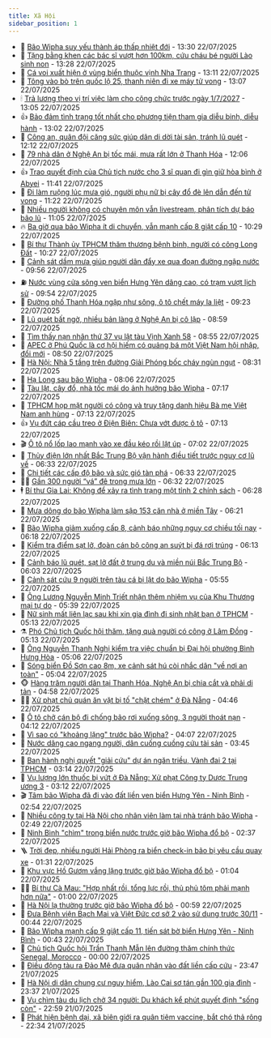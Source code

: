 ```yaml
---
title: Xã Hội
sidebar_position: 1
---
```


<!-- dantri-xa-hoi:START -->
- 🫣 [Bão Wipha suy yếu thành áp thấp nhiệt đới](https://dantri.com.vn/xa-hoi/bao-wipha-suy-yeu-thanh-ap-thap-nhiet-doi-20250722202351221.htm) - 13:30 22/07/2025
- 💼 [Tặng bằng khen các bác sĩ vượt hơn 100km, cứu cháu bé người Lào sinh non](https://dantri.com.vn/xa-hoi/tang-bang-khen-cac-bac-si-vuot-hon-100km-cuu-chau-be-nguoi-lao-sinh-non-20250722190026093.htm) - 13:28 22/07/2025
- 🎊 [Cá voi xuất hiện ở vùng biển thuộc vịnh Nha Trang](https://dantri.com.vn/xa-hoi/ca-voi-xuat-hien-o-vung-bien-thuoc-vinh-nha-trang-20250722193053079.htm) - 13:11 22/07/2025
- 🙉 [Tông vào bò trên quốc lộ 25, thanh niên đi xe máy tử vong](https://dantri.com.vn/xa-hoi/tong-vao-bo-tren-quoc-lo-25-thanh-nien-di-xe-may-tu-vong-20250722192329237.htm) - 13:07 22/07/2025
- 🕯 [Trả lương theo vị trí việc làm cho công chức trước ngày 1/7/2027](https://dantri.com.vn/xa-hoi/tra-luong-theo-vi-tri-viec-lam-cho-cong-chuc-truoc-ngay-172027-20250722191958017.htm) - 13:05 22/07/2025
- 👍 [Bảo đảm tình trạng tốt nhất cho phương tiện tham gia diễu binh, diễu hành](https://dantri.com.vn/xa-hoi/bao-dam-tinh-trang-tot-nhat-cho-phuong-tien-tham-gia-dieu-binh-dieu-hanh-20250722191406061.htm) - 13:02 22/07/2025
- 🤖 [Công an, quân đội căng sức giúp dân di dời tài sản, tránh lũ quét](https://dantri.com.vn/xa-hoi/cong-an-quan-doi-cang-suc-giup-dan-di-doi-tai-san-tranh-lu-quet-20250722183633344.htm) - 12:12 22/07/2025
- 🙉 [79 nhà dân ở Nghệ An bị tốc mái, mưa rất lớn ở Thanh Hóa](https://dantri.com.vn/xa-hoi/79-nha-dan-o-nghe-an-bi-toc-mai-mua-rat-lon-o-thanh-hoa-20250722183359492.htm) - 12:06 22/07/2025
- 👍 [Trao quyết định của Chủ tịch nước cho 3 sĩ quan đi gìn giữ hòa bình ở Abyei](https://dantri.com.vn/xa-hoi/trao-quyet-dinh-cua-chu-tich-nuoc-cho-3-si-quan-di-gin-giu-hoa-binh-o-abyei-20250722183258171.htm) - 11:41 22/07/2025
- 🗽 [Đi làm ruộng lúc mưa gió, người phụ nữ bị cây đổ đè lên dẫn đến tử vong](https://dantri.com.vn/xa-hoi/di-lam-ruong-luc-mua-gio-nguoi-phu-nu-bi-cay-do-de-len-dan-den-tu-vong-20250722175925654.htm) - 11:22 22/07/2025
- 🗽 [Nhiều người không có chuyên môn vẫn livestream, phân tích dự báo bão lũ](https://dantri.com.vn/xa-hoi/nhieu-nguoi-khong-co-chuyen-mon-van-livestream-phan-tich-du-bao-bao-lu-20250722174743239.htm) - 11:05 22/07/2025
- 🔥 [Ba giờ qua bão Wipha ít di chuyển, vẫn mạnh cấp 8 giật cấp 10](https://dantri.com.vn/xa-hoi/ba-gio-qua-bao-wipha-it-di-chuyen-van-manh-cap-8-giat-cap-10-20250722172532695.htm) - 10:29 22/07/2025
- 🦒 [Bí thư Thành ủy TPHCM thăm thương bệnh binh, người có công Long Đất](https://dantri.com.vn/xa-hoi/bi-thu-thanh-uy-tphcm-tham-thuong-benh-binh-nguoi-co-cong-long-dat-20250722163239120.htm) - 10:27 22/07/2025
- 🧐 [Cảnh sát dầm mưa giúp người dân đẩy xe qua đoạn đường ngập nước](https://dantri.com.vn/xa-hoi/canh-sat-dam-mua-giup-nguoi-dan-day-xe-qua-doan-duong-ngap-nuoc-20250722163134373.htm) - 09:56 22/07/2025
- ⛽️ [Nước vùng cửa sông ven biển Hưng Yên dâng cao, có trạm vượt lịch sử](https://dantri.com.vn/xa-hoi/nuoc-vung-cua-song-ven-bien-hung-yen-dang-cao-co-tram-vuot-lich-su-20250722164941221.htm) - 09:54 22/07/2025
- 🚀 [Đường phố Thanh Hóa ngập như sông, ô tô chết máy la liệt](https://dantri.com.vn/xa-hoi/duong-pho-thanh-hoa-ngap-nhu-song-o-to-chet-may-la-liet-20250722152335037.htm) - 09:23 22/07/2025
- 🦒 [Lũ quét bất ngờ, nhiều bản làng ở Nghệ An bị cô lập](https://dantri.com.vn/xa-hoi/lu-quet-bat-ngo-nhieu-ban-lang-o-nghe-an-bi-co-lap-20250722141702668.htm) - 08:59 22/07/2025
- 🦅 [Tìm thấy nạn nhân thứ 37 vụ lật tàu Vịnh Xanh 58](https://dantri.com.vn/xa-hoi/tim-thay-nan-nhan-thu-37-vu-lat-tau-vinh-xanh-58-20250722151015916.htm) - 08:55 22/07/2025
- 🚀 [APEC ở Phú Quốc là cơ hội hiếm có quảng bá một Việt Nam hội nhập, đổi mới](https://dantri.com.vn/xa-hoi/apec-o-phu-quoc-la-co-hoi-hiem-co-quang-ba-mot-viet-nam-hoi-nhap-doi-moi-20250722141758148.htm) - 08:50 22/07/2025
- 🦅 [Hà Nội: Nhà 5 tầng trên đường Giải Phóng bốc cháy ngùn ngụt](https://dantri.com.vn/xa-hoi/ha-noi-nha-5-tang-tren-duong-giai-phong-boc-chay-ngun-ngut-20250722151433028.htm) - 08:31 22/07/2025
- 🤠 [Hạ Long sau bão Wipha](https://dantri.com.vn/xa-hoi/ha-long-sau-bao-wipha-20250722145422293.htm) - 08:06 22/07/2025
- 💄 [Tàu lật, cây đổ, nhà tốc mái do ảnh hưởng bão Wipha](https://dantri.com.vn/xa-hoi/tau-lat-cay-do-nha-toc-mai-do-anh-huong-bao-wipha-20250722141727936.htm) - 07:17 22/07/2025
- 🥷 [TPHCM họp mặt người có công và truy tặng danh hiệu Bà mẹ Việt Nam anh hùng](https://dantri.com.vn/xa-hoi/tphcm-hop-mat-nguoi-co-cong-va-truy-tang-danh-hieu-ba-me-viet-nam-anh-hung-20250722112541342.htm) - 07:13 22/07/2025
- 👍 [Vụ đứt cáp cầu treo ở Điện Biên: Chưa vớt được ô tô](https://dantri.com.vn/xa-hoi/vu-dut-cap-cau-treo-o-dien-bien-chua-vot-duoc-o-to-20250722140412623.htm) - 07:13 22/07/2025
- 🎬 [Ô tô nổ lốp lao mạnh vào xe đầu kéo rồi lật úp](https://dantri.com.vn/xa-hoi/o-to-no-lop-lao-manh-vao-xe-dau-keo-roi-lat-up-20250722134754260.htm) - 07:02 22/07/2025
- 🦒 [Thủy điện lớn nhất Bắc Trung Bộ vận hành điều tiết trước nguy cơ lũ về](https://dantri.com.vn/xa-hoi/thuy-dien-lon-nhat-bac-trung-bo-van-hanh-dieu-tiet-truoc-nguy-co-lu-ve-20250722132420778.htm) - 06:33 22/07/2025
- 🌊 [Chi tiết các cấp độ bão và sức gió tàn phá](https://dantri.com.vn/xa-hoi/chi-tiet-cac-cap-do-bao-va-suc-gio-tan-pha-20250722123305045.htm) - 06:33 22/07/2025
- 🧑‍💻 [Gần 300 người “vá” đê trong mưa lớn](https://dantri.com.vn/xa-hoi/gan-300-nguoi-va-de-trong-mua-lon-20250722132111049.htm) - 06:32 22/07/2025
- 🕴 [Bí thư Gia Lai: Không để xảy ra tình trạng một tỉnh 2 chính sách](https://dantri.com.vn/xa-hoi/bi-thu-gia-lai-khong-de-xay-ra-tinh-trang-mot-tinh-2-chinh-sach-20250722115806908.htm) - 06:28 22/07/2025
- 🤔 [Mưa dông do bão Wipha làm sập 153 căn nhà ở miền Tây](https://dantri.com.vn/xa-hoi/mua-dong-do-bao-wipha-lam-sap-153-can-nha-o-mien-tay-20250722130714990.htm) - 06:21 22/07/2025
- 💄 [Bão Wipha giảm xuống cấp 8, cảnh báo những nguy cơ chiều tối nay](https://dantri.com.vn/xa-hoi/bao-wipha-giam-xuong-cap-8-canh-bao-nhung-nguy-co-chieu-toi-nay-20250722122058191.htm) - 06:18 22/07/2025
- 🧠 [Kiểm tra điểm sạt lở, đoàn cán bộ công an suýt bị đá rơi trúng](https://dantri.com.vn/xa-hoi/kiem-tra-diem-sat-lo-doan-can-bo-cong-an-suyt-bi-da-roi-trung-20250722123950912.htm) - 06:13 22/07/2025
- 🦣 [Cảnh báo lũ quét, sạt lở đất ở trung du và miền núi Bắc Trung Bộ](https://dantri.com.vn/xa-hoi/canh-bao-lu-quet-sat-lo-dat-o-trung-du-va-mien-nui-bac-trung-bo-20250722125409005.htm) - 06:03 22/07/2025
- 💫 [Cảnh sát cứu 9 người trên tàu cá bị lật do bão Wipha](https://dantri.com.vn/xa-hoi/canh-sat-cuu-9-nguoi-tren-tau-ca-bi-lat-do-bao-wipha-20250722123634854.htm) - 05:55 22/07/2025
- 🚀 [Ông Lương Nguyễn Minh Triết nhận thêm nhiệm vụ của Khu Thương mại tự do](https://dantri.com.vn/xa-hoi/ong-luong-nguyen-minh-triet-nhan-them-nhiem-vu-cua-khu-thuong-mai-tu-do-20250722120741637.htm) - 05:39 22/07/2025
- 🤔 [Nữ sinh mất liên lạc sau khi xin gia đình đi sinh nhật bạn ở TPHCM](https://dantri.com.vn/xa-hoi/nu-sinh-mat-lien-lac-sau-khi-xin-gia-dinh-di-sinh-nhat-ban-o-tphcm-20250722112108793.htm) - 05:13 22/07/2025
- ⚗️ [Phó Chủ tịch Quốc hội thăm, tặng quà người có công ở Lâm Đồng](https://dantri.com.vn/xa-hoi/pho-chu-tich-quoc-hoi-tham-tang-qua-nguoi-co-cong-o-lam-dong-20250722113917099.htm) - 05:13 22/07/2025
- 🫶 [Ông Nguyễn Thanh Nghị kiểm tra việc chuẩn bị Đại hội phường Bình Hưng Hòa](https://dantri.com.vn/xa-hoi/ong-nguyen-thanh-nghi-kiem-tra-viec-chuan-bi-dai-hoi-phuong-binh-hung-hoa-20250722103639288.htm) - 05:06 22/07/2025
- 🌮 [Sóng biển Đồ Sơn cao 8m, xe cảnh sát hú còi nhắc dân &quot;về nơi an toàn&quot;](https://dantri.com.vn/xa-hoi/song-bien-do-son-cao-8m-xe-canh-sat-hu-coi-nhac-dan-ve-noi-an-toan-20250722112938400.htm) - 05:04 22/07/2025
- 🐵 [Hàng trăm người dân tại Thanh Hóa, Nghệ An bị chia cắt và phải di tản](https://dantri.com.vn/xa-hoi/hang-tram-nguoi-dan-tai-thanh-hoa-nghe-an-bi-chia-cat-va-phai-di-tan-20250722103200181.htm) - 04:58 22/07/2025
- 🧑‍🏫 [Xử phạt chủ quán ăn vặt bị tố &quot;chặt chém&quot; ở Đà Nẵng](https://dantri.com.vn/xa-hoi/xu-phat-chu-quan-an-vat-bi-to-chat-chem-o-da-nang-20250722112121884.htm) - 04:46 22/07/2025
- 💫 [Ô tô chở cán bộ đi chống bão rơi xuống sông, 3 người thoát nạn](https://dantri.com.vn/xa-hoi/o-to-cho-can-bo-di-chong-bao-roi-xuong-song-3-nguoi-thoat-nan-20250722110221804.htm) - 04:12 22/07/2025
- 🦩 [Vì sao có &quot;khoảng lặng&quot; trước bão Wipha?](https://dantri.com.vn/xa-hoi/vi-sao-co-khoang-lang-truoc-bao-wipha-20250722105237062.htm) - 04:07 22/07/2025
- 🦄 [Nước dâng cao ngang người, dân cuống cuồng cứu tài sản](https://dantri.com.vn/xa-hoi/nuoc-dang-cao-ngang-nguoi-dan-cuong-cuong-cuu-tai-san-20250722100548981.htm) - 03:45 22/07/2025
- 💂 [Ban hành nghị quyết &quot;giải cứu&quot; dự án ngăn triều, Vành đai 2 tại TPHCM](https://dantri.com.vn/xa-hoi/ban-hanh-nghi-quyet-giai-cuu-du-an-ngan-trieu-vanh-dai-2-tai-tphcm-20250722095650954.htm) - 03:14 22/07/2025
- 💄 [Vụ lượng lớn thuốc bị vứt ở Đà Nẵng: Xử phạt Công ty Dược Trung ương 3](https://dantri.com.vn/xa-hoi/vu-luong-lon-thuoc-bi-vut-o-da-nang-xu-phat-cong-ty-duoc-trung-uong-3-20250721211244027.htm) - 03:12 22/07/2025
- 🎬 [Tâm bão Wipha đã đi vào đất liền ven biển Hưng Yên - Ninh Bình](https://dantri.com.vn/xa-hoi/tam-bao-wipha-da-di-vao-dat-lien-ven-bien-hung-yen-ninh-binh-20250722093425767.htm) - 02:54 22/07/2025
- 👀 [Nhiều công ty tại Hà Nội cho nhân viên làm tại nhà tránh bão Wipha](https://dantri.com.vn/xa-hoi/nhieu-cong-ty-tai-ha-noi-cho-nhan-vien-lam-tai-nha-tranh-bao-wipha-20250722083140289.htm) - 02:49 22/07/2025
- 💃 [Ninh Bình &quot;chìm&quot; trong biển nước trước giờ bão Wipha đổ bộ](https://dantri.com.vn/xa-hoi/ninh-binh-chim-trong-bien-nuoc-truoc-gio-bao-wipha-do-bo-20250722093355849.htm) - 02:37 22/07/2025
- 🪜 [Trời đẹp, nhiều người Hải Phòng ra biển check-in bão bị yêu cầu quay xe](https://dantri.com.vn/xa-hoi/troi-dep-nhieu-nguoi-hai-phong-ra-bien-check-in-bao-bi-yeu-cau-quay-xe-20250722082145329.htm) - 01:31 22/07/2025
- 📝 [Khu vực Hồ Gươm vắng lặng trước giờ bão Wipha đổ bộ](https://dantri.com.vn/xa-hoi/khu-vuc-ho-guom-vang-lang-truoc-gio-bao-wipha-do-bo-20250722075243329.htm) - 01:04 22/07/2025
- 🧑‍💻 [Bí thư Cà Mau: &quot;Hợp nhất rồi, tổng lực rồi, thủ phủ tôm phải mạnh hơn nữa&quot;](https://dantri.com.vn/xa-hoi/bi-thu-ca-mau-hop-nhat-roi-tong-luc-roi-thu-phu-tom-phai-manh-hon-nua-20250721180447889.htm) - 01:00 22/07/2025
- 👺 [Hà Nội lạ thường trước giờ bão Wipha đổ bộ](https://dantri.com.vn/xa-hoi/ha-noi-la-thuong-truoc-gio-bao-wipha-do-bo-20250722074823776.htm) - 00:59 22/07/2025
- 🌮 [Đưa Bệnh viện Bạch Mai và Việt Đức cơ sở 2 vào sử dụng trước 30/11](https://dantri.com.vn/xa-hoi/dua-benh-vien-bach-mai-va-viet-duc-co-so-2-vao-su-dung-truoc-3011-20250722072108402.htm) - 00:44 22/07/2025
- 🤭 [Bão Wipha mạnh cấp 9 giật cấp 11, tiến sát bờ biển Hưng Yên - Ninh Bình](https://dantri.com.vn/xa-hoi/bao-wipha-manh-cap-9-giat-cap-11-tien-sat-bo-bien-hung-yen-ninh-binh-20250722074156059.htm) - 00:43 22/07/2025
- 💪 [Chủ tịch Quốc hội Trần Thanh Mẫn lên đường thăm chính thức Senegal, Morocco](https://dantri.com.vn/xa-hoi/chu-tich-quoc-hoi-tran-thanh-man-len-duong-tham-chinh-thuc-senegal-morocco-20250721225923885.htm) - 00:00 22/07/2025
- 🧰 [Điều động tàu ra Đảo Mê đưa quân nhân vào đất liền cấp cứu](https://dantri.com.vn/xa-hoi/dieu-dong-tau-ra-dao-me-dua-quan-nhan-vao-dat-lien-cap-cuu-20250722055918747.htm) - 23:47 21/07/2025
- 🤡 [Hà Nội di dân chung cư nguy hiểm, Lào Cai sơ tán gần 100 gia đình](https://dantri.com.vn/xa-hoi/ha-noi-di-dan-chung-cu-nguy-hiem-lao-cai-so-tan-gan-100-gia-dinh-20250722061626591.htm) - 23:37 21/07/2025
- 🦆 [Vụ chìm tàu du lịch chở 34 người: Du khách kể phút quyết định &quot;sống còn&quot;](https://dantri.com.vn/xa-hoi/vu-chim-tau-du-lich-cho-34-nguoi-du-khach-ke-phut-quyet-dinh-song-con-20250721224700591.htm) - 22:59 21/07/2025
- 🦍 [Phát hiện bệnh dại, xã biên giới ra quân tiêm vaccine, bắt chó thả rông](https://dantri.com.vn/xa-hoi/phat-hien-benh-dai-xa-bien-gioi-ra-quan-tiem-vaccine-bat-cho-tha-rong-20250721160126526.htm) - 22:34 21/07/2025<!-- dantri-xa-hoi:END -->

